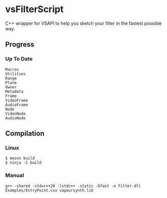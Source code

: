 # vsFilterScript
C++ wrapper for VSAPI to help you sketch your filter in the fastest possible way.

## Progress

### Up To Date

```
Macros
Utilities
Range
Plane
Owner
Metadata
Frame
VideoFrame
AudioFrame
Node
VideoNode
AudioNode
```

## Compilation

### Linux

```
$ meson build
$ ninja -C build
```

### Manual

```
g++ -shared -std=c++20 -lstdc++ -static -Ofast -o Filter.dll Examples/EntryPoint.cxx vapoursynth.lib
```
